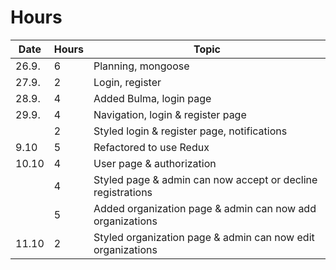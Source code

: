 # Hours

| Date  | Hours | Topic                                                       |
| ----- | ----- | ----------------------------------------------------------- |
| 26.9. | 6     | Planning, mongoose                                          |
| 27.9. | 2     | Login, register                                             |
| 28.9. | 4     | Added Bulma, login page                                     |
| 29.9. | 4     | Navigation, login & register page                           |
|       | 2     | Styled login & register page, notifications                 |
| 9.10  | 5     | Refactored to use Redux                                     |
| 10.10 | 4     | User page & authorization                                   |
|       | 4     | Styled page & admin can now accept or decline registrations |
|       | 5     | Added organization page & admin can now add organizations   |
| 11.10 | 2     | Styled organization page & admin can now edit organizations |
